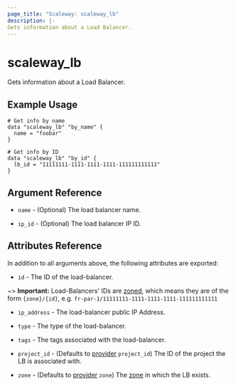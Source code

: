 ```yaml
---
page_title: "Scaleway: scaleway_lb"
description: |-
Gets information about a Load Balancer.
---
```


# scaleway_lb

Gets information about a Load Balancer.

## Example Usage

```hcl
# Get info by name
data "scaleway_lb" "by_name" {
  name = "foobar"
}

# Get info by ID
data "scaleway_lb" "by_id" {
  lb_id = "11111111-1111-1111-1111-111111111111"
}
```

## Argument Reference

- `name` - (Optional) The load balancer name.

- `ip_id` - (Optional) The load balancer IP ID.

## Attributes Reference

In addition to all arguments above, the following attributes are exported:

- `id` - The ID of the load-balancer.

~> **Important:** Load-Balancers' IDs are [zoned](../guides/regions_and_zones.md#resource-ids), which means they are of the form `{zone}/{id}`, e.g. `fr-par-1/11111111-1111-1111-1111-111111111111`

- `ip_address` - The load-balancer public IP Address.

- `type` - The type of the load-balancer.

- `tags` - The tags associated with the load-balancer.

- `project_id` - (Defaults to [provider](../index.md#project_id) `project_id`) The ID of the project the LB is associated with.

- `zone` -  (Defaults to [provider](../index.md#zone) `zone`) The [zone](../guides/regions_and_zones.md#zones) in which the LB exists.